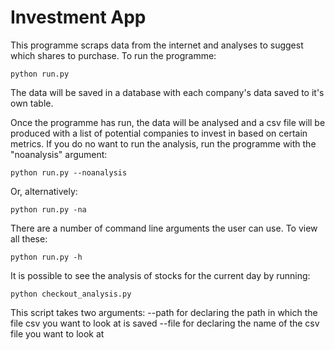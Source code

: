 # Investment App

This programme scraps data from the internet and analyses to suggest which shares to purchase. To run the programme:
```
python run.py
```
The data will be saved in a database with each company's data saved to it's own table.

Once the programme has run, the data will be analysed and a csv file will be produced with a list of potential companies to invest in based on certain metrics. If you do no want to run the analysis, run the programme with the "noanalysis" argument:
```
python run.py --noanalysis
```
Or, alternatively:
```
python run.py -na
```

There are a number of command line arguments the user can use. To view all these:
```
python run.py -h
```

It is possible to see the analysis of stocks for the current day by running:
```
python checkout_analysis.py
```
This script takes two arguments:
--path for declaring the path in which the file csv you want to look at is saved
--file for declaring the name of the csv file you want to look at